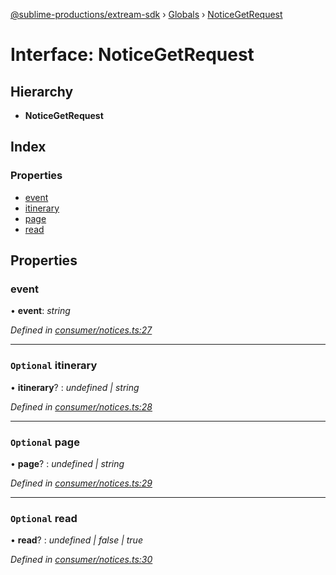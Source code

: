 [@sublime-productions/extream-sdk](../README.md) › [Globals](../globals.md) › [NoticeGetRequest](noticegetrequest.md)

# Interface: NoticeGetRequest

## Hierarchy

* **NoticeGetRequest**

## Index

### Properties

* [event](noticegetrequest.md#event)
* [itinerary](noticegetrequest.md#optional-itinerary)
* [page](noticegetrequest.md#optional-page)
* [read](noticegetrequest.md#optional-read)

## Properties

###  event

• **event**: *string*

*Defined in [consumer/notices.ts:27](https://github.com/Extream-SaaS/ex-sdk/blob/83ee764/src/consumer/notices.ts#L27)*

___

### `Optional` itinerary

• **itinerary**? : *undefined | string*

*Defined in [consumer/notices.ts:28](https://github.com/Extream-SaaS/ex-sdk/blob/83ee764/src/consumer/notices.ts#L28)*

___

### `Optional` page

• **page**? : *undefined | string*

*Defined in [consumer/notices.ts:29](https://github.com/Extream-SaaS/ex-sdk/blob/83ee764/src/consumer/notices.ts#L29)*

___

### `Optional` read

• **read**? : *undefined | false | true*

*Defined in [consumer/notices.ts:30](https://github.com/Extream-SaaS/ex-sdk/blob/83ee764/src/consumer/notices.ts#L30)*
